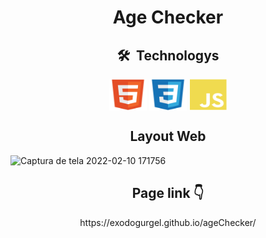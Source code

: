 <div align="center">
<h1> Age Checker</h1>
</div>

<h2 align="center">🛠 &nbsp;Technologys</h2>
<div align="center">
  <img align="center" alt="exodo-HTML" height="50" width="60" src="https://raw.githubusercontent.com/devicons/devicon/master/icons/html5/html5-original.svg">
  <img align="center" alt="exodo-CSS" height="50" width="60" src="https://raw.githubusercontent.com/devicons/devicon/master/icons/css3/css3-original.svg">
  <img align="center" alt="exodo-Js" height="50" width="60" src="https://raw.githubusercontent.com/devicons/devicon/master/icons/javascript/javascript-plain.svg">
</div>

##

<div align="center">
   <h2>Layout Web</h2>
</div>

![Captura de tela 2022-02-10 171756](https://user-images.githubusercontent.com/98984996/153491308-d6a328ab-fbbb-46fb-aa41-e8a4fe45e6b4.png)


<h2 align="center" >Page link 👇</h2>
<div align="center">
https://exodogurgel.github.io/ageChecker/
</div>
